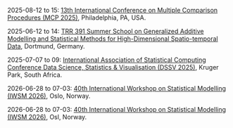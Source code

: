 2025-08-12 to 15: [13th International Conference on Multiple Comparison Procedures (MCP 2025)](http://isbiostat.org/conference-info/), Philadelphia, PA, USA.

2025-06-12 to 14: [TRR 391 Summer School on Generalized Additive Modelling and Statistical Methods for High-Dimensional Spatio-temporal Data](https://trr391.tu-dortmund.de/events/summer-schools/), Dortmund, Germany.

2025-07-07 to 09: [International Association of Statistical Computing Conference Data Science, Statistics & Visualisation (DSSV 2025)](https://iasc-isi.org/dssv2025/), Kruger Park, South Africa.

2026-06-28 to 07-03: [40th International Workshop on Statistical Modelling (IWSM 2026)](https://www.mn.uio.no/math/english/research/groups/statistics-data-science/events/conferences/iwsm2026/), Oslo, Norway.

2026-06-28 to 07-03: [40th International Workshop on Statistical Modelling (IWSM 2026)](https://www.mn.uio.no/math/english/research/groups/statistics-data-science/events/conferences/iwsm2026/), Osl, Norway.

